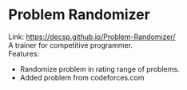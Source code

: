 # Problem Randomizer
Link: https://decsp.github.io/Problem-Randomizer/ \
A trainer for competitive programmer.\
Features:
  - Randomize problem in rating range of problems.
  - Added problem from codeforces.com
